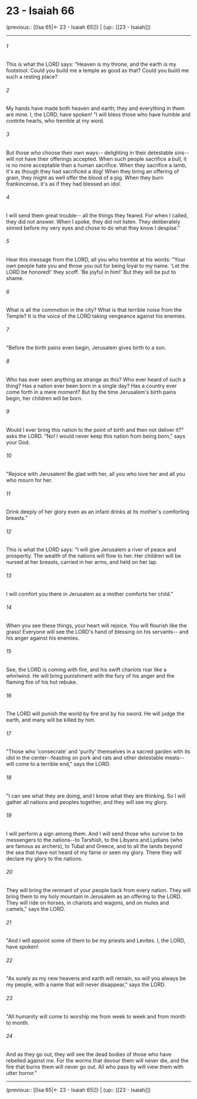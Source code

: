 # 23 - Isaiah 66

(previous:: [[Isa 65|← 23 - Isaiah 65]]) | (up:: [[23 - Isaiah]])

***


###### 1 
This is what the LORD says: "Heaven is my throne, and the earth is my footstool. Could you build me a temple as good as that? Could you build me such a resting place? 

###### 2 
My hands have made both heaven and earth; they and everything in them are mine. I, the LORD, have spoken! "I will bless those who have humble and contrite hearts, who tremble at my word. 

###### 3 
But those who choose their own ways-- delighting in their detestable sins-- will not have their offerings accepted. When such people sacrifice a bull, it is no more acceptable than a human sacrifice. When they sacrifice a lamb, it's as though they had sacrificed a dog! When they bring an offering of grain, they might as well offer the blood of a pig. When they burn frankincense, it's as if they had blessed an idol. 

###### 4 
I will send them great trouble-- all the things they feared. For when I called, they did not answer. When I spoke, they did not listen. They deliberately sinned before my very eyes and chose to do what they know I despise." 

###### 5 
Hear this message from the LORD, all you who tremble at his words: "Your own people hate you and throw you out for being loyal to my name. 'Let the LORD be honored!' they scoff. 'Be joyful in him!' But they will be put to shame. 

###### 6 
What is all the commotion in the city? What is that terrible noise from the Temple? It is the voice of the LORD taking vengeance against his enemies. 

###### 7 
"Before the birth pains even begin, Jerusalem gives birth to a son. 

###### 8 
Who has ever seen anything as strange as this? Who ever heard of such a thing? Has a nation ever been born in a single day? Has a country ever come forth in a mere moment? But by the time Jerusalem's birth pains begin, her children will be born. 

###### 9 
Would I ever bring this nation to the point of birth and then not deliver it?" asks the LORD. "No! I would never keep this nation from being born," says your God. 

###### 10 
"Rejoice with Jerusalem! Be glad with her, all you who love her and all you who mourn for her. 

###### 11 
Drink deeply of her glory even as an infant drinks at its mother's comforting breasts." 

###### 12 
This is what the LORD says: "I will give Jerusalem a river of peace and prosperity. The wealth of the nations will flow to her. Her children will be nursed at her breasts, carried in her arms, and held on her lap. 

###### 13 
I will comfort you there in Jerusalem as a mother comforts her child." 

###### 14 
When you see these things, your heart will rejoice. You will flourish like the grass! Everyone will see the LORD's hand of blessing on his servants-- and his anger against his enemies. 

###### 15 
See, the LORD is coming with fire, and his swift chariots roar like a whirlwind. He will bring punishment with the fury of his anger and the flaming fire of his hot rebuke. 

###### 16 
The LORD will punish the world by fire and by his sword. He will judge the earth, and many will be killed by him. 

###### 17 
"Those who 'consecrate' and 'purify' themselves in a sacred garden with its idol in the center--feasting on pork and rats and other detestable meats--will come to a terrible end," says the LORD. 

###### 18 
"I can see what they are doing, and I know what they are thinking. So I will gather all nations and peoples together, and they will see my glory. 

###### 19 
I will perform a sign among them. And I will send those who survive to be messengers to the nations--to Tarshish, to the Libyans and Lydians (who are famous as archers), to Tubal and Greece, and to all the lands beyond the sea that have not heard of my fame or seen my glory. There they will declare my glory to the nations. 

###### 20 
They will bring the remnant of your people back from every nation. They will bring them to my holy mountain in Jerusalem as an offering to the LORD. They will ride on horses, in chariots and wagons, and on mules and camels," says the LORD. 

###### 21 
"And I will appoint some of them to be my priests and Levites. I, the LORD, have spoken! 

###### 22 
"As surely as my new heavens and earth will remain, so will you always be my people, with a name that will never disappear," says the LORD. 

###### 23 
"All humanity will come to worship me from week to week and from month to month. 

###### 24 
And as they go out, they will see the dead bodies of those who have rebelled against me. For the worms that devour them will never die, and the fire that burns them will never go out. All who pass by will view them with utter horror."

***

(previous:: [[Isa 65|← 23 - Isaiah 65]]) | (up:: [[23 - Isaiah]])

